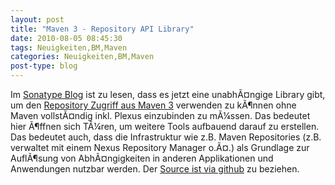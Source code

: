 ```yaml
---
layout: post
title: "Maven 3 - Repository API Library"
date: 2010-08-05 08:45:30
tags: Neuigkeiten,BM,Maven
categories: Neuigkeiten,BM,Maven
post-type: blog
---
```

Im <a href=" http://www.sonatype.com/people/2010/08/introducing-aether/">Sonatype Blog</a> ist zu lesen, dass es jetzt eine unabhÃ¤ngige Library gibt, um den <a href="https://docs.sonatype.org/display/COMM/Repository+API+for+Maven+3.x">Repository Zugriff aus Maven 3</a> verwenden zu kÃ¶nnen ohne Maven vollstÃ¤ndig inkl. Plexus einzubinden zu mÃ¼ssen. Das bedeutet hier Ã¶ffnen sich TÃ¼ren, um weitere Tools aufbauend darauf zu erstellen. Das bedeutet auch, dass die Infrastruktur wie z.B. Maven Repositories (z.B. verwaltet mit einem Nexus Repository Manager o.Ã¤.) als Grundlage zur AuflÃ¶sung von AbhÃ¤ngigkeiten in anderen Applikationen und Anwendungen nutzbar werden. Der <a href="http://github.com/sonatype/sonatype-aether">Source ist via github</a> zu beziehen.